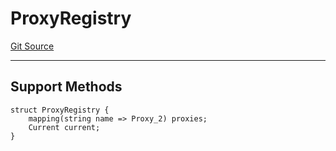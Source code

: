 # ProxyRegistry
[Git Source](https://github.com/metacontract/mc/blob/0cf91165f9ec2cbeeba800a4baf4e81e2df5c3bb/src/devkit/Flattened.sol)

---------------------
Support Methods
-----------------------


```solidity
struct ProxyRegistry {
    mapping(string name => Proxy_2) proxies;
    Current current;
}
```

